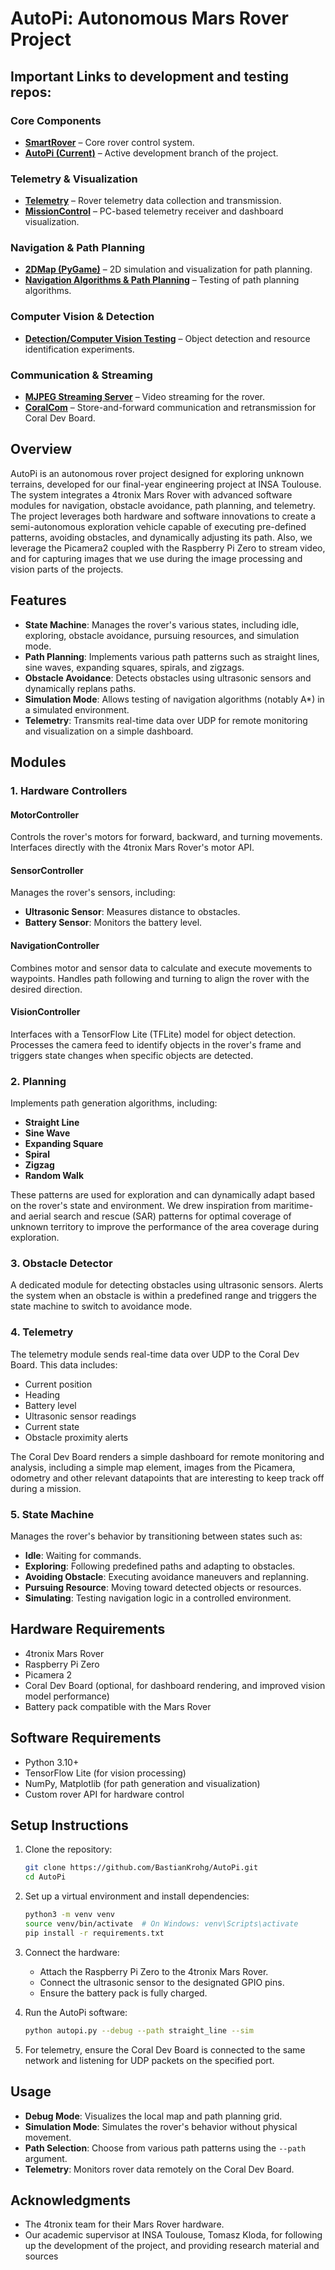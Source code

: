 # AutoPi: Autonomous Mars Rover Project

## Important Links to development and testing repos: 
### Core Components
- **[SmartRover](https://github.com/bastiankrohg/smart-rover)** – Core rover control system.
- **[AutoPi (Current)](https://github.com/bastiankrohg/AutoPi/tree/dev_vision)** – Active development branch of the project.

### Telemetry & Visualization
- **[Telemetry](https://github.com/bastiankrohg/rover-telemetry)** – Rover telemetry data collection and transmission.
- **[MissionControl](https://github.com/bastiankrohg/MissionCtrl)** – PC-based telemetry receiver and dashboard visualization.

### Navigation & Path Planning
- **[2DMap (PyGame)](https://github.com/bastiankrohg/2Dmap/tree/main)** – 2D simulation and visualization for path planning.
- **[Navigation Algorithms & Path Planning](https://github.com/bastiankrohg/rover-coral/tree/autonomy/autonomous)** – Testing of path planning algorithms.

### Computer Vision & Detection
- **[Detection/Computer Vision Testing](https://github.com/bastiankrohg/detection)** – Object detection and resource identification experiments.

### Communication & Streaming
- **[MJPEG Streaming Server](https://github.com/bastiankrohg/AutoPi/blob/dev_vision/mjpeg.py)** – Video streaming for the rover.
- **[CoralCom](https://github.com/bastiankrohg/CoralCom)** – Store-and-forward communication and retransmission for Coral Dev Board.

## Overview
AutoPi is an autonomous rover project designed for exploring unknown terrains, developed for our final-year engineering project at INSA Toulouse. The system integrates a 4tronix Mars Rover with advanced software modules for navigation, obstacle avoidance, path planning, and telemetry. The project leverages both hardware and software innovations to create a semi-autonomous exploration vehicle capable of executing pre-defined patterns, avoiding obstacles, and dynamically adjusting its path. Also, we leverage the Picamera2 coupled with the Raspberry Pi Zero to stream video, and for capturing images that we use during the image processing and vision parts of the projects. 

## Features
- **State Machine**: Manages the rover's various states, including idle, exploring, obstacle avoidance, pursuing resources, and simulation mode.
- **Path Planning**: Implements various path patterns such as straight lines, sine waves, expanding squares, spirals, and zigzags.
- **Obstacle Avoidance**: Detects obstacles using ultrasonic sensors and dynamically replans paths.
- **Simulation Mode**: Allows testing of navigation algorithms (notably A*) in a simulated environment.
- **Telemetry**: Transmits real-time data over UDP for remote monitoring and visualization on a simple dashboard.

## Modules

### 1. Hardware Controllers
#### MotorController
Controls the rover's motors for forward, backward, and turning movements. Interfaces directly with the 4tronix Mars Rover's motor API.

#### SensorController
Manages the rover's sensors, including:
- **Ultrasonic Sensor**: Measures distance to obstacles.
- **Battery Sensor**: Monitors the battery level.

#### NavigationController
Combines motor and sensor data to calculate and execute movements to waypoints. Handles path following and turning to align the rover with the desired direction.

#### VisionController
Interfaces with a TensorFlow Lite (TFLite) model for object detection. Processes the camera feed to identify objects in the rover's frame and triggers state changes when specific objects are detected.

### 2. Planning
Implements path generation algorithms, including:
- **Straight Line**
- **Sine Wave**
- **Expanding Square**
- **Spiral**
- **Zigzag**
- **Random Walk**

These patterns are used for exploration and can dynamically adapt based on the rover's state and environment. We drew inspiration from maritime- and aerial search and rescue (SAR) patterns for optimal coverage of unknown territory to improve the performance of the area coverage during exploration.  

### 3. Obstacle Detector
A dedicated module for detecting obstacles using ultrasonic sensors. Alerts the system when an obstacle is within a predefined range and triggers the state machine to switch to avoidance mode.

### 4. Telemetry
The telemetry module sends real-time data over UDP to the Coral Dev Board. This data includes:
- Current position
- Heading
- Battery level
- Ultrasonic sensor readings
- Current state
- Obstacle proximity alerts

The Coral Dev Board renders a simple dashboard for remote monitoring and analysis, including a simple map element, images from the Picamera, odometry and other relevant datapoints that are interesting to keep track off during a mission.

### 5. State Machine
Manages the rover's behavior by transitioning between states such as:
- **Idle**: Waiting for commands.
- **Exploring**: Following predefined paths and adapting to obstacles.
- **Avoiding Obstacle**: Executing avoidance maneuvers and replanning.
- **Pursuing Resource**: Moving toward detected objects or resources.
- **Simulating**: Testing navigation logic in a controlled environment.

## Hardware Requirements
- 4tronix Mars Rover
- Raspberry Pi Zero
- Picamera 2
- Coral Dev Board (optional, for dashboard rendering, and improved vision model performance)
- Battery pack compatible with the Mars Rover

## Software Requirements
- Python 3.10+
- TensorFlow Lite (for vision processing)
- NumPy, Matplotlib (for path generation and visualization)
- Custom rover API for hardware control

## Setup Instructions
1. Clone the repository:
   ```bash
   git clone https://github.com/BastianKrohg/AutoPi.git
   cd AutoPi
   ```

2. Set up a virtual environment and install dependencies:
   ```bash
   python3 -m venv venv
   source venv/bin/activate  # On Windows: venv\Scripts\activate
   pip install -r requirements.txt
   ```

3. Connect the hardware:
   - Attach the Raspberry Pi Zero to the 4tronix Mars Rover.
   - Connect the ultrasonic sensor to the designated GPIO pins.
   - Ensure the battery pack is fully charged.

4. Run the AutoPi software:
   ```bash
   python autopi.py --debug --path straight_line --sim
   ```

5. For telemetry, ensure the Coral Dev Board is connected to the same network and listening for UDP packets on the specified port.

## Usage
- **Debug Mode**: Visualizes the local map and path planning grid.
- **Simulation Mode**: Simulates the rover's behavior without physical movement.
- **Path Selection**: Choose from various path patterns using the `--path` argument.
- **Telemetry**: Monitors rover data remotely on the Coral Dev Board.

## Acknowledgments
- The 4tronix team for their Mars Rover hardware.
- Our academic supervisor at INSA Toulouse, Tomasz Kloda, for following up the development of the project, and providing research material and sources 
